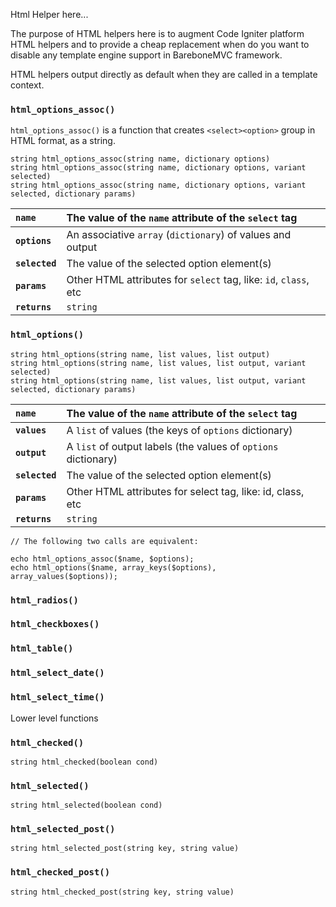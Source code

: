 Html Helper here...

The purpose of HTML helpers here is to augment Code Igniter platform HTML helpers and to provide a cheap replacement when do you want to disable any template engine support in BareboneMVC framework.

HTML helpers output directly as default when they are called in a template context.

### `html_options_assoc()` ###

`html_options_assoc()` is a function that creates `<select><option>` group in HTML format, as a string.

```
string html_options_assoc(string name, dictionary options)
string html_options_assoc(string name, dictionary options, variant selected)
string html_options_assoc(string name, dictionary options, variant selected, dictionary params)
```

| **`name`** | The value of the `name` attribute of the `select` tag |
|:-----------|:------------------------------------------------------|
| **`options`** | An associative `array` (`dictionary`) of values and output |
| **`selected`** | The value of the selected option element(s) |
| **`params`** | Other HTML attributes for `select` tag, like: `id`, `class`, etc |
| **`returns`** | `string` |

### `html_options()` ###

```
string html_options(string name, list values, list output)
string html_options(string name, list values, list output, variant selected)
string html_options(string name, list values, list output, variant selected, dictionary params)
```
| **`name`** | The value of the `name` attribute of the `select` tag |
|:-----------|:------------------------------------------------------|
| **`values`** | A `list` of values (the keys of `options` dictionary) |
| **`output`** | A `list` of output labels (the values of `options` dictionary) |
| **`selected`** | The value of the selected option element(s)  |
| **`params`** | Other HTML attributes for select tag, like: id, class, etc  |
| **`returns`** | `string` |

```
// The following two calls are equivalent:

echo html_options_assoc($name, $options);
echo html_options($name, array_keys($options), array_values($options));
```

### `html_radios()` ###

### `html_checkboxes()` ###

### `html_table()` ###

### `html_select_date()` ###

### `html_select_time()` ###

Lower level functions

### `html_checked()` ###

```
string html_checked(boolean cond)
```

### `html_selected()` ###

```
string html_selected(boolean cond)
```


### `html_selected_post()` ###

```
string html_selected_post(string key, string value)
```

### `html_checked_post()` ###

```
string html_checked_post(string key, string value)
```